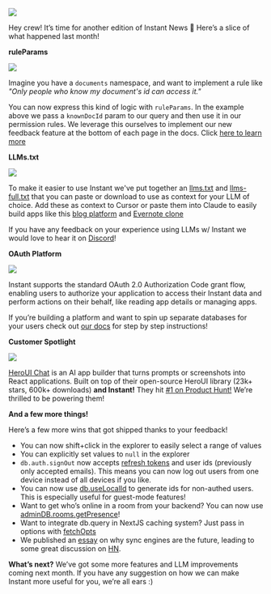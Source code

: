 ![](https://www.instantdb.com/img/emails/mar2025/s_DF8F10A9009F2A236BC7D07C4EC05DDA50E4FB82F40AA98593D3B98A1A7EA3DC_1730238267270_instant_header.png)

Hey crew! It’s time for another edition of Instant News 🙂 Here’s a slice of what happened last month!

**ruleParams**

![](https://www.instantdb.com/img/emails/mar2025/s_7B280E1A3BA8AB078D69579372DCD7F97D2F02F6D857FBABC05C42A70756AC62_1743727283805_image.png)

Imagine you have a `documents` namespace, and want to implement a rule like *"Only people who know my document's id can access it."*

You can now express this kind of logic with `ruleParams`. In the example above we pass a `knownDocId` param to our query and then use it in our permission rules. We leverage this ourselves to implement our new feedback feature at the bottom of each page in the docs. Click [here to learn more](https://www.instantdb.com/docs/permissions#rule-params)

**LLMs.txt**

![](https://www.instantdb.com/img/emails/mar2025/s_7B280E1A3BA8AB078D69579372DCD7F97D2F02F6D857FBABC05C42A70756AC62_1743788878099_image.png)

To make it easier to use Instant we've put together an [llms.txt](https://www.instantdb.com/llms.txt) and [llms-full.txt](https://www.instantdb.com/llms-full.txt) that you can paste or download to use as context for your LLM of choice. Add these as context to Cursor or paste them into Claude to easily build apps like this [blog platform](https://instant-llm-test.vercel.app/) and [Evernote clone](https://instant-evernote-clone.vercel.app/login)

If you have any feedback on your experience using LLMs w/ Instant we would love to hear it on [Discord](https://discord.com/invite/VU53p7uQcE)!

**OAuth Platform**

![](https://www.instantdb.com/img/emails/mar2025/s_7B280E1A3BA8AB078D69579372DCD7F97D2F02F6D857FBABC05C42A70756AC62_1743728983960_CleanShot+2025-04-03+at+18.09.332x.png)

Instant supports the standard OAuth 2.0 Authorization Code grant flow, enabling users to authorize your application to access their Instant data and perform actions on their behalf, like reading app details or managing apps.

If you’re building a platform and want to spin up separate databases for your users check out [our docs](https://www.instantdb.com/docs/auth/platform-oauth) for step by step instructions!

**Customer Spotlight**

![](https://www.instantdb.com/img/emails/mar2025/s_7B280E1A3BA8AB078D69579372DCD7F97D2F02F6D857FBABC05C42A70756AC62_1744060894895_instant_hero.jpeg)

[HeroUI Chat](https://heroui.chat/) is an AI app builder that turns prompts or screenshots into React applications. Built on top of their open-source HeroUI library (23k+ stars, 600k+ downloads) **and Instant!** They hit [#1 on Product Hunt!](https://www.producthunt.com/posts/heroui-chat) We’re thrilled to be powering them!

**And a few more things!**

Here’s a few more wins that got shipped thanks to your feedback!

* You can now shift+click in the explorer to easily select a range of values
* You can explicitly set values to `null` in the explorer
* `db.auth.signOut` now accepts [refresh tokens](https://www.instantdb.com/docs/backend#sign-out) and user ids (previously only accepted emails). This means you can now log out users from one device instead of all devices if you like.
* You can now use [db.useLocalId](https://www.instantdb.com/docs/patterns#making-local-ids) to generate ids for non-authed users. This is especially useful for guest-mode features!
* Want to get who’s online in a room from your backend? You can now use [adminDB.rooms.getPresence](https://www.instantdb.com/docs/backend#presence-in-the-backend)!
* Want to integrate db.query in NextJS caching system? Just pass in options with [fetchOpts](https://www.instantdb.com/docs/patterns#making-admin-queries-work-with-next-js-caching)
* We published an [essay](https://www.instantdb.com/essays/pg_upgrade) on why sync engines are the future, leading to some great discussion on [HN](https://news.ycombinator.com/item?id=43397640).

**What’s next?**
We’ve got some more features and LLM improvements coming next month. If you have any suggestion on how we can make Instant more useful for you, we’re all ears :)
